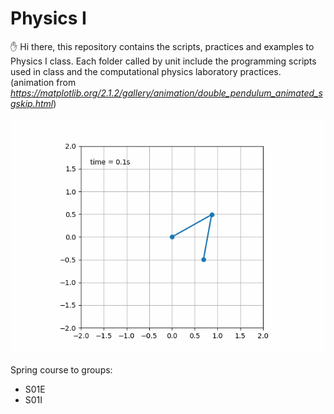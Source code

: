 # Physics I

:hand: Hi there, this repository contains the scripts, practices and examples to Physics I class. Each folder called by unit include the programming scripts used in class and the computational physics laboratory practices. (animation from  <cite>https://matplotlib.org/2.1.2/gallery/animation/double_pendulum_animated_sgskip.html</cite>)

<p align="center">
<img src="Double_pendulum_animation_matplotlib.gif"  alt="animated" />
</p>



Spring course to groups: <br>
- S01E
- S01I

